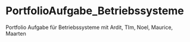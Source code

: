 # PortfolioAufgabe_Betriebssysteme
 Portfolio Aufgabe für Betriebssysteme mit Ardit, TIm, Noel, Maurice, Maarten
